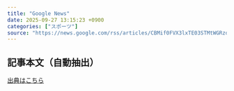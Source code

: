 ```yaml
---
title: "Google News"
date: 2025-09-27 13:15:23 +0900
categories: ["スポーツ"]
source: "https://news.google.com/rss/articles/CBMif0FVX3lxTE03STMtWGRzdHBlRG1IU092OU5EZlhta293bU85b1FoZFhRWHhTWFhRaEJ2SWJRS3JiZ21oUVZadjVEdzBJMEVqV3NGMTF4SUY1Z0dfajJJMkNlendYVUZSV0lCRGVvQV9xclh1QTV3VXh2ZkJsX1pVOVU0RThfTHc?oc=5"
---
```


## 記事本文（自動抽出）
<body class="y0K44d EA71Tc" id="readabilityBody"></body>

[出典はこちら](https://news.google.com/rss/articles/CBMif0FVX3lxTE03STMtWGRzdHBlRG1IU092OU5EZlhta293bU85b1FoZFhRWHhTWFhRaEJ2SWJRS3JiZ21oUVZadjVEdzBJMEVqV3NGMTF4SUY1Z0dfajJJMkNlendYVUZSV0lCRGVvQV9xclh1QTV3VXh2ZkJsX1pVOVU0RThfTHc?oc=5)
